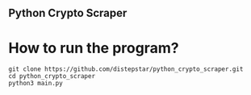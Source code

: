 ## Python Crypto Scraper

# How to run the program?
```
git clone https://github.com/distepstar/python_crypto_scraper.git
cd python_crypto_scraper
python3 main.py
```
